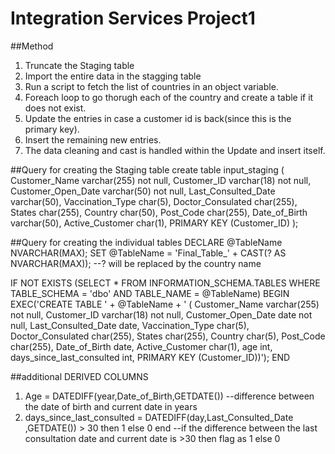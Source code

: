 # Integration Services Project1

##Method
1. Truncate the Staging table
2. Import the entire data in the stagging table
3. Run a script to fetch the list of countries in an object variable.
4. Foreach loop to go thorugh each of the country and create a table if it does not exist.
5. Update the entries in case a customer id is back(since this is the primary key).
6. Insert the remaining new entries.
7. The data cleaning and cast is handled within the Update and insert itself.

 ##Query for creating the Staging table
 create table input_staging 
(
Customer_Name	varchar(255) not null,
Customer_ID	varchar(18) not null,
Customer_Open_Date	varchar(50) not null,
Last_Consulted_Date	varchar(50),
Vaccination_Type	char(5),
Doctor_Consulated	char(255),
States	char(255),
Country	char(50),
Post_Code	char(255),
Date_of_Birth	varchar(50),
Active_Customer char(1),
PRIMARY KEY (Customer_ID)
);

 ##Query for creating the individual tables
DECLARE @TableName NVARCHAR(MAX);
SET @TableName = 'Final_Table_' + CAST(? AS NVARCHAR(MAX)); --? will be replaced by the country name

IF NOT EXISTS (SELECT * FROM INFORMATION_SCHEMA.TABLES WHERE TABLE_SCHEMA = 'dbo' AND TABLE_NAME = @TableName)
BEGIN
    EXEC('CREATE TABLE ' + @TableName + ' (
Customer_Name	varchar(255) not null,
Customer_ID	varchar(18) not null,
Customer_Open_Date	date not null,
Last_Consulted_Date	date,
Vaccination_Type	char(5),
Doctor_Consulated	char(255),
States	char(255),
Country	char(5),
Post_Code	char(255),
Date_of_Birth	date,
Active_Customer char(1),
age int,
days_since_last_consulted int,
PRIMARY KEY (Customer_ID))');
END

##additional DERIVED COLUMNS
1. Age = DATEDIFF(year,Date_of_Birth,GETDATE()) --difference between the date of birth and current date in years
2. days_since_last_consulted = DATEDIFF(day,Last_Consulted_Date ,GETDATE()) > 30 then  1 else 0 end --if the difference between the last consultation date and current date is >30 then flag as 1 else 0
